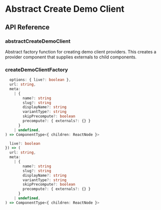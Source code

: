# Abstract Create Demo Client

[//]: types.ts '<-- Autogenerated By (do not edit the following markdown directly)'

## API Reference

### abstractCreateDemoClient

Abstract factory function for creating demo client providers.
This creates a provider component that supplies externals to child components.

### createDemoClientFactory

```typescript
  options: { live?: boolean },
  url: string,
  meta:
    | {
        name?: string
        slug?: string
        displayName?: string
        variantType?: string
        skipPrecompute?: boolean
        precompute?: { externals?: {} }
      }
    | undefined,
) => ComponentType<{ children: ReactNode }>
```

```typescript
  live?: boolean
}) => (
  url: string,
  meta:
    | {
        name?: string
        slug?: string
        displayName?: string
        variantType?: string
        skipPrecompute?: boolean
        precompute?: { externals?: {} }
      }
    | undefined,
) => ComponentType<{ children: ReactNode }>
```
